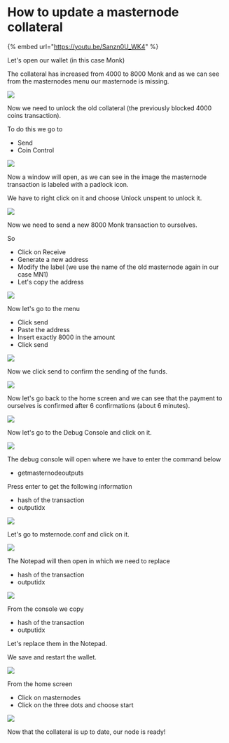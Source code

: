 # How to update a masternode collateral

{% embed url="https://youtu.be/Sanzn0U_WK4" %}



Let's open our wallet (in this case Monk)

The collateral has increased from 4000 to 8000 Monk and as we can see from the masternodes menu our masternode is missing.

![](<../../.gitbook/assets/0 (2).png>)

Now we need to unlock the old collateral (the previously blocked 4000 coins transaction).

To do this we go to

* Send
* Coin Control

![](<../../.gitbook/assets/1 (1).png>)

Now a window will open, as we can see in the image the masternode transaction is labeled with a padlock icon.

We have to right click on it and choose Unlock unspent to unlock it.

![](../../.gitbook/assets/2.png)

Now we need to send a new 8000 Monk transaction to ourselves.

So

* Click on Receive
* Generate a new address
* Modify the label (we use the name of the old masternode again in our case MN1)
* Let's copy the address

![](<../../.gitbook/assets/3 (5).png>)

Now let's go to the menu

* Click send
* Paste the address
* Insert exactly 8000 in the amount
* Click send

![](../../.gitbook/assets/4.png)

Now we click send to confirm the sending of the funds.

![](<../../.gitbook/assets/5 (4).png>)

Now let's go back to the home screen and we can see that the payment to ourselves is confirmed after 6 confirmations (about 6 minutes).

![](<../../.gitbook/assets/6 (3).png>)

Now let's go to the Debug Console and click on it.

![](<../../.gitbook/assets/7 (3).png>)

The debug console will open where we have to enter the command below

* getmasternodeoutputs

Press enter to get the following information

* hash of the transaction
* outputidx

![](../../.gitbook/assets/8.png)

Let's go to msternode.conf and click on it.

![](<../../.gitbook/assets/9 (2).png>)

The Notepad will then open in which we need to replace

* hash of the transaction
* outputidx

![](<../../.gitbook/assets/10 (6).png>)

From the console we copy

* hash of the transaction
* outputidx

Let's replace them in the Notepad.

We save and restart the wallet.

![](<../../.gitbook/assets/11 (2).png>)

From the home screen

* Click on masternodes
* Click on the three dots and choose start

![](<../../.gitbook/assets/12 (4).png>)

Now that the collateral is up to date, our node is ready!
